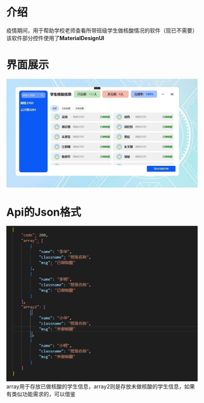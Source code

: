 # 介绍
疫情期间，用于帮助学校老师查看所带班级学生做核酸情况的软件（现已不需要）<br> 该软件部分控件使用了**MaterialDesignUI**
# 界面展示
![image](https://github.com/MoYu030/NucleicAcidDataStatistics/blob/main/%E6%A0%B8%E9%85%B8%E6%A3%80%E6%B5%8B%E6%95%B0%E6%8D%AE%E7%BB%9F%E8%AE%A1/Resources/23424234.jpg)
# Api的Json格式
![image](https://github.com/MoYu030/NucleicAcidDataStatistics/blob/main/%E6%A0%B8%E9%85%B8%E6%A3%80%E6%B5%8B%E6%95%B0%E6%8D%AE%E7%BB%9F%E8%AE%A1/Resources/092639.png)<br>
array用于存放已做核酸的学生信息，array2则是存放未做核酸的学生信息，如果有类似功能需求的，可以借鉴
